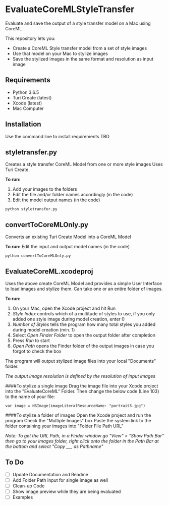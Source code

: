 # EvaluateCoreMLStyleTransfer
Evaluate and save the output of a style transfer model on a Mac using CoreML

This repository lets you:
* Create a CoreML Style transfer model from a set of style images
* Use that model on your Mac to stylize images
* Save the stylized images in the same format and resolution as input image

## Requirements
* Python 3.6.5
* Turi Create (latest)
* Xcode (latest)
* Mac Computer

## Installation
Use the command line to install requirements 
TBD

## styletransfer.py
Creates a style transfer CoreML Model from one or more style images
Uses Turi Create. 

**To run:** 
1. Add your images to the folders
2. Edit the file and/or folder names accordingly (in the code)
3. Edit the model output names (in the code)
```
python styletransfer.py
```

## convertToCoreMLOnly.py
Converts an existing Turi Create Model into a CoreML Model

**To run:**
Edit the input and output model names (in the code)
```
python convertToCoreMLOnly.py
```

## EvaluateCoreML.xcodeproj
Uses the above create CoreML Model and provides a simple User Interface to load images and stylize them. 
Can take one or an entire folder of images. 

**To run:** 
1. On your Mac, open the Xcode project and hit Run 
2. *Style Index* controls which of a multitude of styles to use, if you only added one style image during model creation, enter 0
3. *Number of Styles* tells the program how many total styles you added during model creation (min. 1)
4. Select *Open Finder Folder* to open the output folder after completion
5. Press *Run* to start
6. *Open Path* opens the Finder folder of the output images in case you forgot to check the box

The program will output stylized image files into your local "Documents" folder.

*The output image resolution is defined by the resolution of input images*

####To stylize a single image
Drag the image file into your Xcode project into the "EvaluateCoreML" Folder. 
Then change the below code (Line 103) to the name of your file:
```
var image = NSImage(imageLiteralResourceName: "portrait3.jpg")
```

####To stylize a folder of images
Open the Xcode project and run the program
Check the "Multiple Images" box
Paste the system link to the folder containing your images into "Folder File Path URL"

*Note: To get the URL Path, in a Finder window go "View" > "Show Path Bar" then go to your images folder, right click onto the folder in the Path Bar at the bottom and select "Copy ___ as Pathname"*

## To Do
- [ ] Update Documentation and Readme
- [ ] Add Folder Path input for single image as well
- [ ] Clean-up Code
- [ ] Show image preview while they are being evaluated
- [ ] Examples
